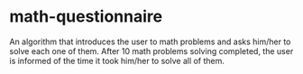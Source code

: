 # math-questionnaire
An algorithm that introduces the user to math problems and asks him/her to solve each one of them. After 10 math problems solving completed, the user is informed of the time it took him/her to solve all of them.
